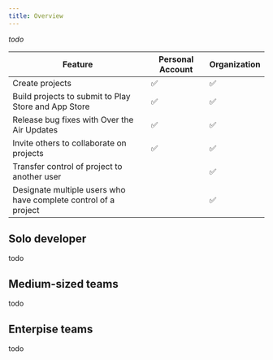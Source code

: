 ```yaml
---
title: Overview
---
```


_todo_

| Feature                                                         | Personal Account | Organization |
| --------------------------------------------------------------- | ---------------- | ------------ |
| Create projects                                                 | ✅               | ✅           |
| Build projects to submit to Play Store and App Store            | ✅               | ✅           |
| Release bug fixes with Over the Air Updates                     | ✅               | ✅           |
| Invite others to collaborate on projects                        | ✅               | ✅           |
| Transfer control of project to another user                     |                  | ✅           |
| Designate multiple users who have complete control of a project |                  | ✅           |

## Solo developer

todo

## Medium-sized teams

todo

## Enterpise teams

todo
